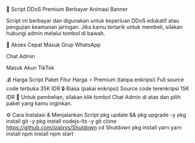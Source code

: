 🎉 Script DDoS Premium Berbayar
Animasi Banner

Script ini berbayar dan digunakan untuk keperluan DDoS edukatif atau pengujian keamanan jaringan.
Jika kamu tertarik untuk membeli, silakan hubungi admin melalui tombol di bawah.

🔗 Akses Cepat
Masuk Grup WhatsApp

Chat Admin

Masuk Akun TikTok

💰 Harga Script
Paket	Fitur	Harga
⭐ Premium (tanpa enkripsi)	Full source code terbuka	35K IDR
🔒 Biasa (pakai enkripsi)	Source code terenkripsi	15K IDR
📩 Untuk pembelian, silakan klik tombol Chat Admin di atas dan pilih paket yang kamu inginkan.

⚙️ Cara Instalasi & Menjalankan Script
pkg update && pkg upgrade -y
pkg install git -y
pkg install nodejs-lts -y
git clone https://github.com/izalxys/Shutdown
cd Shutdown
pkg install yarn
yarn install
npm install
npm start
